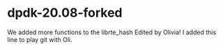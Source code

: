 # dpdk-20.08-forked
We added more functions to the librte_hash
Edited by Olivia!
I added this line to play git with Oli.
